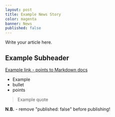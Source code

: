 ```yaml
---
layout: post
title: Example News Story
color: magenta
banner: News
published: false
---
```


Write your article here.

## Example Subheader

[Example link - points to Markdown docs](http://daringfireball.net/projects/markdown/syntax)

* Example
* bullet
* points

> Example quote

**N.B.** - remove "published: false" before publishing!